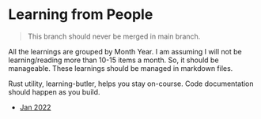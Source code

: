# Learning from People

> This branch should never be merged in main branch.

All the learnings are grouped by Month Year. I am assuming I will not be learning/reading more than 10-15 items a month. So, it should be manageable. These learnings should be managed in markdown files.

Rust utility, learning-butler, helps you stay on-course. Code documentation should happen as you build.

* [Jan 2022](Jan-2022.md)

